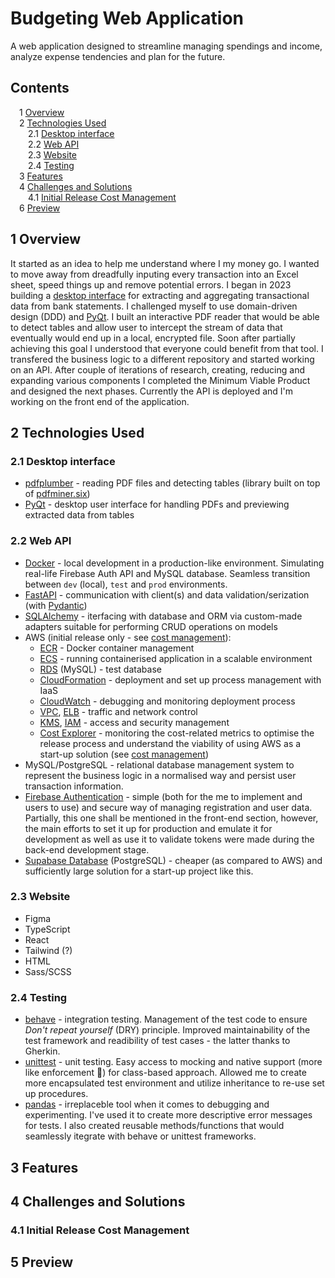 # Budgeting Web Application

A web application designed to streamline managing spendings and income, analyze expense tendencies and plan for the future.

## Contents
&emsp;1 [Overview](#1-overview)<br>
&emsp;2 [Technologies Used](#2-technologies-used)<br>
&emsp;&emsp;2.1 [Desktop interface](#21-desktop-interface)<br>
&emsp;&emsp;2.2 [Web API](#22-web-api)<br>
&emsp;&emsp;2.3 [Website](#23-website)<br>
&emsp;&emsp;2.4 [Testing](#24-testing)<br>
&emsp;3 [Features](#3-features)<br>
&emsp;4 [Challenges and Solutions]()<br>
&emsp;&emsp;4.1 [Initial Release Cost Management](#41-initial-release-cost-management)<br>
&emsp;6 [Preview]()<br>

## 1 Overview

It started as an idea to help me understand where I my money go. I wanted to move away from dreadfully inputing every transaction into an Excel sheet, speed things up and remove potential errors. I began in 2023 building a [desktop interface](https://github.com/JPatryk13/python-budgething-desktop) for extracting and aggregating transactional data from bank statements. I challenged myself to use domain-driven design (DDD) and [PyQt](https://doc.qt.io/qtforpython-6/). I built an interactive PDF reader that would be able to detect tables and allow user to intercept the stream of data that eventually would end up in a local, encrypted file. Soon after partially achieving this goal I understood that everyone could benefit from that tool. I transfered the business logic to a different repository and started working on an API. After couple of iterations of research, creating, reducing and expanding various components I completed the Minimum Viable Product and designed the next phases. Currently the API is deployed and I'm working on the front end of the application.

## 2 Technologies Used

### 2.1 Desktop interface

- [pdfplumber](https://github.com/jsvine/pdfplumber) - reading PDF files and detecting tables (library built on top of [pdfminer.six](https://pdfminersix.readthedocs.io/en/latest/))
- [PyQt](https://doc.qt.io/qtforpython-6/) - desktop user interface for handling PDFs and previewing extracted data from tables

### 2.2 Web API

- [Docker](https://www.docker.com/) - local development in a production-like environment. Simulating real-life Firebase Auth API and MySQL database. Seamless transition between `dev` (local), `test` and `prod` environments.
- [FastAPI](https://fastapi.tiangolo.com/) - communication with client(s) and data validation/serization (with [Pydantic](https://docs.pydantic.dev/latest/))
- [SQLAlchemy](https://www.sqlalchemy.org/) - iterfacing with database and ORM via custom-made adapters suitable for performing CRUD operations on models
- AWS (initial release only - see [cost management](#41-initial-release-cost-management)):
    - [ECR](https://aws.amazon.com/ecr/?nc2=h_ql_prod_ct_ec2reg) - Docker container management
    - [ECS](https://aws.amazon.com/ecs/?nc2=h_ql_prod_ct_ecs) - running containerised application in a scalable environment
    - [RDS](https://aws.amazon.com/rds/?nc2=h_ql_prod_fs_rds) (MySQL) - test database
    - [CloudFormation](https://aws.amazon.com/cloudformation/?nc2=type_a) - deployment and set up process management with IaaS
    - [CloudWatch](https://aws.amazon.com/cloudwatch/?nc2=h_ql_prod_mg_cw) - debugging and monitoring deployment process
    - [VPC](https://aws.amazon.com/vpc/?nc2=h_ql_prod_fs_vpc), [ELB](https://aws.amazon.com/elasticloadbalancing/?nc2=h_ql_prod_nt_elb) - traffic and network control
    - [KMS](https://aws.amazon.com/kms/?nc2=h_ql_prod_se_kms), [IAM](https://aws.amazon.com/iam/identity-center/?nc2=h_ql_prod_se_sso) - access and security management
    - [Cost Explorer](https://aws.amazon.com/aws-cost-management/aws-cost-explorer/?nc2=h_ql_prod_cm_cex) - monitoring the cost-related metrics to optimise the release process and understand the viability of using AWS as a start-up solution (see [cost management](#41-initial-release-cost-management))
- MySQL/PostgreSQL - relational database management system to represent the business logic in a normalised way and persist user transaction information.
- [Firebase Authentication](https://firebase.google.com/docs/auth) - simple (both for the me to implement and users to use) and secure way of managing registration and user data. Partially, this one shall be mentioned in the front-end section, however, the main efforts to set it up for production and emulate it for development as well as use it to validate tokens were made during the back-end development stage. 
- [Supabase Database](https://supabase.com/database) (PostgreSQL) - cheaper (as compared to AWS) and sufficiently large solution for a start-up project like this.

### 2.3 Website

- Figma
- TypeScript
- React
- Tailwind (?)
- HTML
- Sass/SCSS

### 2.4 Testing

- [behave](https://behave.readthedocs.io/en/latest/) - integration testing. Management of the test code to ensure *Don't repeat yourself* (DRY) principle. Improved maintainability of the test framework and readibility of test cases - the latter thanks to Gherkin.
- [unittest](https://docs.python.org/3/library/unittest.html) - unit testing. Easy access to mocking and native support (more like enforcement 🤔) for class-based approach. Allowed me to create more encapsulated test environment and utilize inheritance to re-use set up procedures.
- [pandas](https://pandas.pydata.org/) - irreplaceble tool when it comes to debugging and experimenting. I've used it to create more descriptive error messages for tests. I also created reusable methods/functions that would seamlessly itegrate with behave or unittest frameworks.

## 3 Features
## 4 Challenges and Solutions
### 4.1 Initial Release Cost Management
## 5 Preview